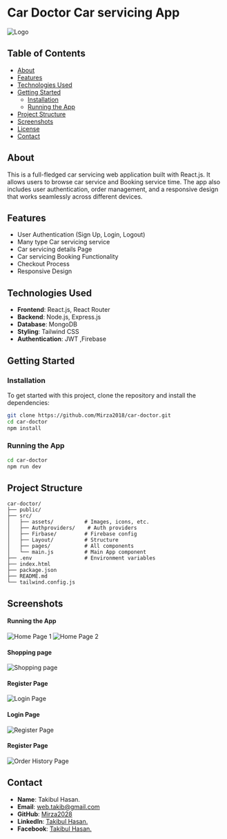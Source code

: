 # **Car Doctor Car servicing App**

![Logo](https://i.ibb.co/ZdMjbKJ/Screenshot-2024-08-21-202917.png) 



## **Table of Contents**

- [About](#about)
- [Features](#features)
- [Technologies Used](#technologies-used)
- [Getting Started](#getting-started)
  - [Installation](#installation)
  - [Running the App](#running-the-app)
- [Project Structure](#project-structure)
- [Screenshots](#screenshots)
- [License](#License)
- [Contact](#contact)

## **About**

This is a full-fledged car servicing web application built with React.js. It allows users to browse car service and Booking service time. The app also includes user authentication, order management, and a responsive design that works seamlessly across different devices.

## **Features**

- User Authentication (Sign Up, Login, Logout)
- Many type Car servicing service
- Car servicing details Page
- Car servicing Booking Functionality
- Checkout Process
- Responsive Design


## **Technologies Used**

- **Frontend**: React.js, React Router
- **Backend**: Node.js, Express.js 
- **Database**: MongoDB 
- **Styling**: Tailwind CSS 
- **Authentication**: JWT ,Firebase

## **Getting Started**

### **Installation**

To get started with this project, clone the repository and install the dependencies:

```bash
git clone https://github.com/Mirza2018/car-doctor.git
cd car-doctor
npm install
```

### **Running the App**
```bash
cd car-doctor
npm run dev
```

## **Project Structure**

```plaintext
car-doctor/
├── public/
├── src/
│   ├── assets/          # Images, icons, etc.
│   ├── Authproviders/    # Auth providers
│   ├── Firbase/         # Firebase config
│   ├── Layout/          # Structure
│   ├── pages/           # All components 
│   └── main.js          # Main App component
├── .env                 # Environment variables
├── index.html         
├── package.json
├── README.md
└── tailwind.config.js
```



## **Screenshots**

#### **Running the App**
![Home Page 1](https://i.ibb.co/ZdMjbKJ/Screenshot-2024-08-21-202917.png) 
![Home Page 2](https://i.ibb.co/VxxwfGM/Screenshot-2024-08-21-202957.png) 
#### **Shopping page**
![Shopping page](https://i.ibb.co/qkdMM92/Screenshot-2024-08-21-203020.png) 
#### **Register Page**
![Login Page](https://i.ibb.co/sqpLPqS/Screenshot-2024-08-21-203317.png) 

#### **Login Page**

![Register Page](https://i.ibb.co/71rj87p/Screenshot-2024-08-21-203304.png) 
#### **Register Page**

![Order History Page](https://i.ibb.co/xqK3312/Screenshot-2024-08-21-203714.png)


## **Contact**





- **Name**: Takibul Hasan.
- **Email**: [web.takib@gmail.com](https://mail.google.com/mail/u/0/?fs=1&to=web.takib@gmail.com&tf=cm)
- **GitHub**: [Mirza2028](https://github.com/Mirza2018)
- **LinkedIn**: [Takibul Hasan.](https://www.linkedin.com/in/takibul-hasan-619389242/)
- **Facebook**: [Takibul Hasan.](https://www.facebook.com/takibul.hassan.56)
